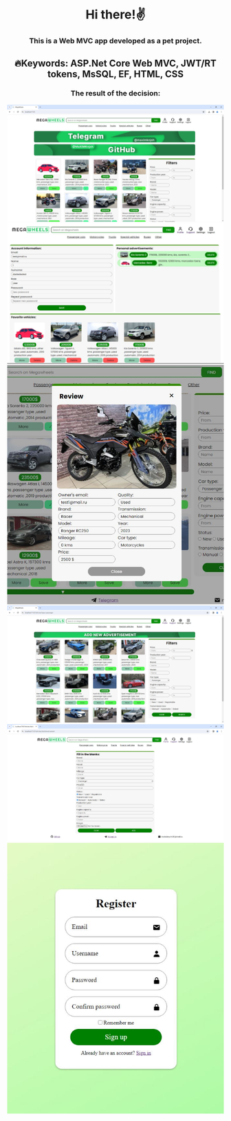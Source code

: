 <h1 align="center">Hi there!✌️</a> 
<h3 align="center">This is a Web MVC app developed as a pet project.</h3>
<h2 align="center">🔥Keywords: ASP.Net Core Web MVC, JWT/RT tokens, MsSQL, EF, HTML, CSS</h2>
<div align="center">
  <h3>The result of the decision:</h3>
<img src="main.JPG" alt="where is the photo???">
  <img src="profile.JPG" alt="where is the photo???">
  <img src="review.JPG" alt="where is the photo???">
  <img src="vehicles.JPG" alt="where is the photo???">
  <img src="add-advertisement.JPG" alt="where is the photo???">
  <img src="register.JPG" alt="where is the photo???">
</div>
